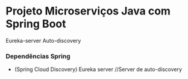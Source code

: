 # Projeto Microserviços Java com Spring Boot
Eureka-server Auto-discovery

### Dependências Spring
- (Spring Cloud Discovery) Eureka server //Server de auto-discovery
